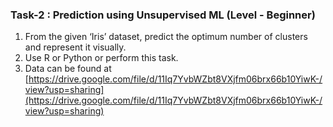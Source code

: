 ### Task-2 : Prediction using Unsupervised ML (Level - Beginner)

1. From the given ‘Iris’ dataset, predict the optimum number of clusters and represent it visually.
1. Use R or Python or perform this task.
1. Data can be found at [https://drive.google.com/file/d/11Iq7YvbWZbt8VXjfm06brx66b10YiwK-/view?usp=sharing](https://drive.google.com/file/d/11Iq7YvbWZbt8VXjfm06brx66b10YiwK-/view?usp=sharing)
